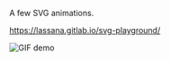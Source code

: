 A few SVG animations.

https://lassana.gitlab.io/svg-playground/

![GIF demo](https://i.imgur.com/uzAViBC.gif)
